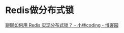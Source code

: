 # Redis做分布式锁

[聊聊如何用 Redis 实现分布式锁？ - 小林coding - 博客园](https://www.cnblogs.com/xiaolincoding/p/16517673.html)